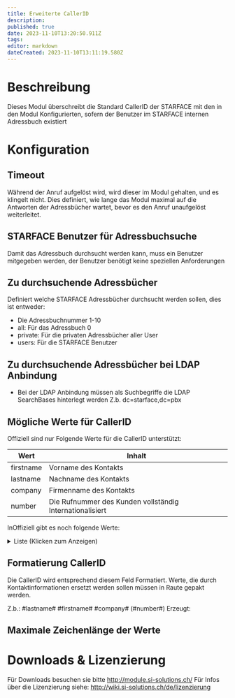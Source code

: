 ```yaml
---
title: Erweiterte CallerID
description: 
published: true
date: 2023-11-10T13:20:50.911Z
tags: 
editor: markdown
dateCreated: 2023-11-10T13:11:19.580Z
---
```


# Beschreibung
Dieses Modul überschreibt die Standard CallerID der STARFACE mit den in den Modul Konfigurierten, sofern der Benutzer im STARFACE internen Adressbuch existiert

# Konfiguration

## Timeout
Während der Anruf aufgelöst wird, wird dieser im Modul gehalten, und es klingelt nicht. Dies definiert, wie lange das Modul maximal auf die Antworten der Adressbücher wartet, bevor es den Anruf unaufgelöst weiterleitet.


## STARFACE Benutzer für Adressbuchsuche
Damit das Adressbuch durchsucht werden kann, muss ein Benutzer mitgegeben werden, der Benutzer benötigt keine speziellen Anforderungen

## Zu durchsuchende Adressbücher
Definiert welche STARFACE Adressbücher durchsucht werden sollen, dies ist entweder:
- Die Adressbuchnummer 1-10
- all: Für das Adressbuch 0
- private: Für die privaten Adressbücher aller User
- users: Für die STARFACE Benutzer

## Zu durchsuchende Adressbücher bei LDAP Anbindung
- Bei der LDAP Anbindung müssen als Suchbegriffe die LDAP SearchBases hinterlegt werden Z.b. dc=starface,dc=pbx

## Mögliche Werte für CallerID
Offiziell sind nur Folgende Werte für die CallerID unterstützt:

| Wert      | Inhalt                                                   |
|-----------|----------------------------------------------------------|
| firstname | Vorname des Kontakts                                     |
| lastname  | Nachname des Kontakts                                    |
| company   | Firmenname des Kontakts                                  |
| number    | Die Rufnummer des Kunden vollständig Internationalisiert |

InOffiziell gibt es noch folgende Werte:

<details>
  <summary>Liste (Klicken zum Anzeigen)</summary>
  
  		academic_title,
		birthday,
		city,
		city2,
		city3,
		comment,
		company,
		country,
		country2,
		country3,
		email,
		email2,
		familyname,
		fax,
		faxshort,
		fax2,
		fax2short,
		fax3,
		fax3short,
		fax_caller_id,
		firstname,
		homephone,
		homephoneshort,
		job_tilte,
		messager,
		messager2,
		mobile,
		mobileshort,
		mobile2,
		mobile2short,
		mobile3,
		mobile3short,
		phone,
		phone2,
		phone3,
		phone4,
		phone5,
		phone6,
		phone7,
		phoneshort,
		phone2short,
		phone3short,
		phone4short,
		phone5short,
		phone6short,
		phone7short,
		phonetype,
		pobox2,
		pobox3,
		postcode,
		postcode2,
		postcode3,
		state,
		street,
		street2,
		street3,
		title,
		url,
		url2,
  
</details>

## Formatierung CallerID

Die CallerID wird entsprechend diesem Feld Formatiert. Werte, die durch Kontaktinformationen ersetzt werden sollen müssen in Raute gepakt werden.

Z.b.: #lastname# #firstname# #company# (#number#)
Erzeugt:




## Maximale Zeichenlänge der Werte

# Downloads & Lizenzierung
Für Downloads besuchen sie bitte http://module.si-solutions.ch/
Für Infos über die Lizenzierung siehe: http://wiki.si-solutions.ch/de/lizenzierung